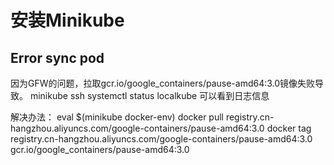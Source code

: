 # 安装Minikube

## Error sync pod
因为GFW的问题，拉取gcr.io/google_containers/pause-amd64:3.0镜像失败导致。
minikube ssh systemctl status localkube
可以看到日志信息

解决办法：
eval $(minikube docker-env)
docker pull registry.cn-hangzhou.aliyuncs.com/google-containers/pause-amd64:3.0
docker tag registry.cn-hangzhou.aliyuncs.com/google-containers/pause-amd64:3.0 gcr.io/google_containers/pause-amd64:3.0

